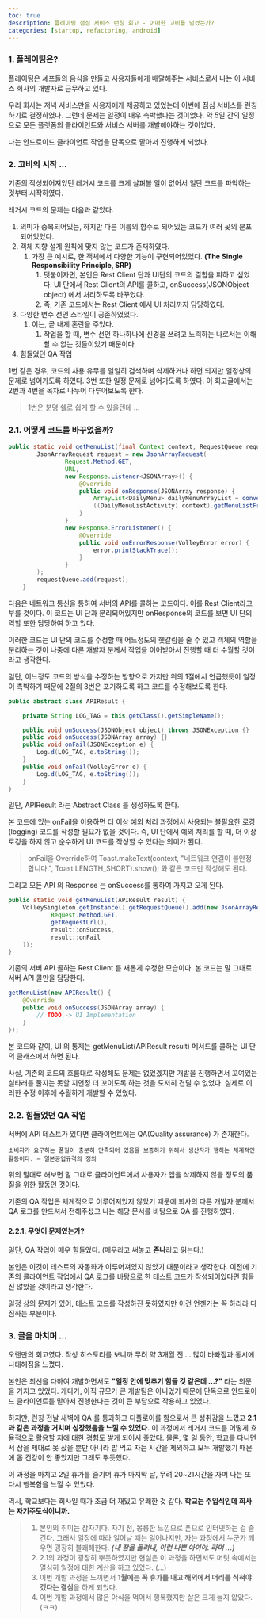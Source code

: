 ```yaml
---
toc: true
description: 플레이팅 점심 서비스 런칭 회고 - 어떠한 고비를 넘겼는가?
categories: [startup, refactoring, android]
---
```


### 1. 플레이팅은?

플레이팅은 셰프들의 음식을 만들고 사용자들에게 배달해주는 서비스로서 나는 이 서비스 회사의 개발자로 근무하고 있다. 

우리 회사는 저녁 서비스만을 사용자에게 제공하고 있었는데 이번에 점심 서비스를 런칭하기로 결정하였다. 그런데 문제는 일정이 매우 촉박했다는 것이었다. 약 5일 간의 일정으로 모든 플랫폼의 클라이언트와 서비스 서버를 개발해야하는 것이었다.

나는 안드로이드 클라이언트 작업을 단독으로 맡아서 진행하게 되었다.


### 2. 고비의 시작 ...

기존의 작성되어져있던 레거시 코드를 크게 살펴볼 일이 없어서 일단 코드를 파악하는 것부터 시작하였다.

레거시 코드의 문제는 다음과 같았다.

1. 의미가 중복되어있는, 하지만 다른 이름의 함수로 되어있는 코드가 여러 곳의 분포되어있었다.
2. 객체 지향 설계 원칙에 맞지 않는 코드가 존재하였다.
	1. 가장 큰 예시로, 한 객체에서 다양한 기능이 구현되어있었다. **(The Single Responsibility Principle, SRP)**
		1. 덧붙이자면, 본인은 Rest Client 단과 UI단의 코드의 결합을 피하고 싶었다. UI 단에서 Rest Client의 API를 콜하고, onSuccess(JSONObject object) 에서 처리하도록 바꾸었다.
		2. 즉, 기존 코드에서는 Rest Client 에서 UI 처리까지 담당하였다.
3. 다양한 변수 선언 스타일이 공존하였었다.
	1. 이는, 곧 내게 혼란을 주었다.
		1. 작업을 할 때, 변수 선언 하나하나에 신경을 쓰려고 노력하는 나로서는 이해할 수 없는 것들이었기 때문이다.
4. 힘들었던 QA 작업

1번 같은 경우, 코드의 사용 유무를 일일히 검색하며 삭제하거나 하면 되지만 일정상의 문제로 넘어가도록 하였다.
3번 또한 일정 문제로 넘어가도록 하였다. 이 회고글에서는 2번과 4번을 목차로 나누어 다루어보도록 한다.

> 1번은 분명 쉘로 쉽게 할 수 있을텐데 ...


### 2.1. 어떻게 코드를 바꾸었을까?


```java
public static void getMenuList(final Context context, RequestQueue requestQueue) {
        JsonArrayRequest request = new JsonArrayRequest(
                Request.Method.GET,
                URL,
                new Response.Listener<JSONArray>() {
                    @Override
                    public void onResponse(JSONArray response) {
                        ArrayList<DailyMenu> dailyMenuArrayList = convertJsonToDailyMenuArrayList(response);
                        ((DailyMenuListActivity) context).getMenuListFromServer_Callback(dailyMenuArrayList);
                    }
                },
                new Response.ErrorListener() {
                    @Override
                    public void onErrorResponse(VolleyError error) {
                    	error.printStackTrace();
                    }
                }
        );
        requestQueue.add(request);
    }
```

다음은 네트워크 통신을 통하여 서버의 API를 콜하는 코드이다. 이를 Rest Client라고 부를 것이다. 이 코드는 UI 단과 분리되어있지만 onResponse의 코드를 보면 UI 단의 역할 또한 담당하여 하고 있다.

이러한 코드는 UI 단의 코드를 수정할 때 어느정도의 헷갈림을 줄 수 있고 객체의 역할을 분리하는 것이 나중에 다른 개발자 분께서 작업을 이어받아서 진행할 때 더 수월할 것이라고 생각한다.

일단, 어느정도 코드의 방식을 수정하는 방향으로 가지만 위의 1절에서 언급했듯이 일정이 촉박하기 때문에 2절의 3번은 포기하도록 하고 코드를 수정해보도록 한다.

```java
public abstract class APIResult {

    private String LOG_TAG = this.getClass().getSimpleName();

    public void onSuccess(JSONObject object) throws JSONException {}
    public void onSuccess(JSONArray array) {}
    public void onFail(JSONException e) {
        Log.d(LOG_TAG, e.toString());
    }
    public void onFail(VolleyError e) {
        Log.d(LOG_TAG, e.toString());
    }
}
```

일단, APIResult 라는 Abstract Class 를 생성하도록 한다. 

본 코드에 있는 onFail을 이용하면 더 이상 예외 처리 과정에서 사용되는 불필요한 로깅(logging) 코드를 작성할 필요가 없을 것이다. 즉, UI 단에서 예외 처리를 할 때, 더 이상 로깅을 하지 않고 순수하게 UI 코드를 작성할 수 있다는 의미가 된다.

> onFail을 Override하여 Toast.makeText(context, "네트워크 연결이 불안정합니다.", Toast.LENGTH_SHORT).show(); 와 같은 코드만 작성해도 된다.

그리고 모든 API 의 Response 는 onSuccess를 통하여 가지고 오게 된다.

```java
public static void getMenuList(APIResult result) {
    VolleySingleton.getInstance().getRequestQueue().add(new JsonArrayRequest(
            Request.Method.GET,
            getRequestUrl(),
            result::onSuccess,
            result::onFail
    ));
}
```

기존의 서버 API 콜하는 Rest Client 를 새롭게 수정한 모습이다. 본 코드는 말 그대로 서버 API 콜만을 담당한다.

```java
getMenuList(new APIResult() {
	@Override
	public void onSuccess(JSONArray array) {
		// TODO -> UI Implementation
	}
});
```
본 코드와 같이, UI 의 통제는 getMenuList(APIResult result) 메서드를 콜하는 UI 단의 클래스에서 하면 된다. 

사실, 기존의 코드의 흐름대로 작성해도 문제는 없었겠지만 개발을 진행하면서 꼬여있는 실타래를 풀지는 못할 지언정 더 꼬이도록 하는 것을 도저히 견딜 수 없었다. 실제로 이러한 수정 이후에 수월하게 개발할 수 있었다.

### 2.2. 힘들었던 QA 작업

서버에 API 테스트가 있다면 클라이언트에는 QA(Quality assurance) 가 존재한다. 

	소비자가 요구하는 품질이 충분히 만족되어 있음을 보증하기 위해서 생산자가 행하는 체계적인 활동이다. – 일본공업규격의 정의

위의 말대로 해보면 말 그대로 클라이언트에서 사용자가 앱을 삭제하지 않을 정도의 품질을 위한 활동인 것이다. 

기존의 QA 작업은 체계적으로 이루어져있지 않았기 때문에 회사의 다른 개발자 분께서 QA 로그를 만드셔서 전해주셨고 나는 해당 문서를 바탕으로 QA 를 진행하였다.

#### 2.2.1. 무엇이 문제였는가?

일단, QA 작업이 매우 힘들었다. (매우라고 써놓고 **존나**라고 읽는다.)

본인은 이것이 테스트의 자동화가 이루어져있지 않았기 때문이라고 생각한다. 이전에 기존의 클라이언트 작업에서 QA 로그를 바탕으로 한 테스트 코드가 작성되어있다면 힘들진 않았을 것이라고 생각한다.

일정 상의 문제가 있어, 테스트 코드를 작성하진 못하였지만 이건 언젠가는 꼭 하리라 다짐하는 부분이다.

### 3. 글을 마치며 ...

오랜만의 회고였다. 작성 히스토리를 보니까 무려 약 3개월 전 ... 많이 바빠짐과 동시에 나태해짐을 느꼈다.

본인은 최선을 다하여 개발하면서도 **"일정 안에 맞추기 힘들 것 같은데 ...?"** 라는 의문을 가지고 있었다. 게다가, 아직 규모가 큰 개발팀은 아니었기 때문에 단독으로 안드로이드 클라이언트를 맡아서 진행한다는 것이 큰 부담으로 작용하고 있었다.

하지만, 런칭 전날 새벽에 QA 를 통과하고 디플로이를 함으로서 큰 성취감을 느꼈고 **2.1과 같은 과정을 거치며 성장했음을 느낄 수 있었다.** 이 과정에서 레거시 코드를 어떻게 효율적으로 활용할 지에 대한 경험도 쌓게 되어서 좋았다. 물론, 몇 일 동안, 학교를 다니면서 잠을 제대로 못 잤을 뿐만 아니라 밥 먹고 자는 시간을 제외하고 모두 개발했기 때문에 몸 건강이 안 좋았지만 그래도 뿌듯했다.

이 과정을 마치고 2일 휴가를 즐기며 휴가 마지막 날, 무려 20~21시간을 자며 나는 또 다시 행복함을 느낄 수 있었다.

역시, 학교보다는 회사일 때가 조금 더 재밌고 유쾌한 것 같다. **학교는 주입식인데 회사는 자기주도식이니까.**

> 1. 본인의 취미는 잠자기다. 자기 전, 몽롱한 느낌으로 폰으로 인터넷하는 걸 즐긴다. 그래서 일정에 따라 일어날 때는 일어나지만, 자는 과정에서 누군가 깨우면 굉장히 불쾌해한다. ***(내 잠을 돌려내, 이런 나쁜 아이야. 라며 ...)***
> 2. 2.1의 과정이 굉장히 뿌듯하였지만 현실은 이 과정을 하면서도 머릿 속에서는 열심히 일정에 대한 계산을 하고 있었다. (...)
> 3. 이번 개발 과정을 느끼면서 **1월에는 꼭 휴가를 내고 해외에서 머리를 식혀야겠다는 결심**을 하게 되었다.
> 4. 이번 개발 과정에서 많은 야식을 먹어서 행복했지만 살은 크게 늘지 않았다. (ㅋㅋ)